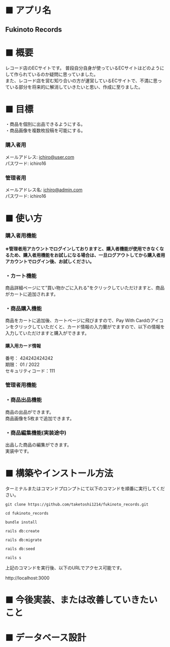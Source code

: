 # ■ アプリ名

## Fukinoto Records

# ■ 概要
レコード店のECサイトです。
普段自分自身が使っているECサイトはどのようにして作られているのか疑問に思っていました。  
また、レコード店を営む知り合いの方が運営しているECサイトで、不満に思っている部分を将来的に解消していきたいと思い、作成に至りました。  

# ■ 目標

・商品を個別に出品できるようにする。  
・商品画像を複数枚投稿を可能にする。  

### 購入者用
メールアドレス: ichiro@user.com  
パスワード: ichiro16  

### 管理者用
メールアドレス名: ichiro@admin.com  
パスワード: ichiro16  

# ■ 使い方

### 購入者用機能

#### ※管理者用アカウントでログインしておりますと、購入者機能が使用できなくなるため、購入者用機能をお試しになる場合は、一旦ログアウトしてから購入者用アカウントでログイン後、お試しください。

### ・カート機能

商品詳細ページにて"買い物かごに入れる"をクリックしていただけますと、商品がカートに追加されます。

### ・商品購入機能

商品をカートに追加後、カートページに飛びますので、Pay With Cardのアイコンをクリックしていただくと、カード情報の入力蘭がでますので、以下の情報を入力していただけますと購入ができます。

#### 購入用カード情報  
番号： 424242424242  
期限： 01 / 2022  
セキュリティコード：111  
### 管理者用機能

### ・商品出品機能

商品の出品ができます。  
商品画像を5枚まで追加できます。

### ・商品編集機能(実装途中)

出品した商品の編集ができます。  
実装中です。  

# ■ 構築やインストール方法

ターミナルまたはコマンドプロンプトにて以下のコマンドを順番に実行してください。

`git clone https://github.com/taketoshi1214/fukinoto_records.git`

`cd fukinoto_records`

`bundle install`

`rails db:create`

`rails db:migrate`

`rails db:seed`

`rails s`

上記のコマンドを実行後、以下のURLでアクセス可能です。

http://localhost:3000

# ■ 今後実装、または改善していきたいこと

# ■ データベース設計